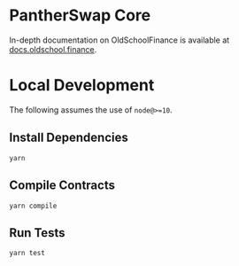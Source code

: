 # PantherSwap Core

In-depth documentation on OldSchoolFinance is available at [docs.oldschool.finance](https://docs.oldschool.finance).

# Local Development

The following assumes the use of `node@>=10`.

## Install Dependencies

`yarn`

## Compile Contracts

`yarn compile`

## Run Tests

`yarn test`
